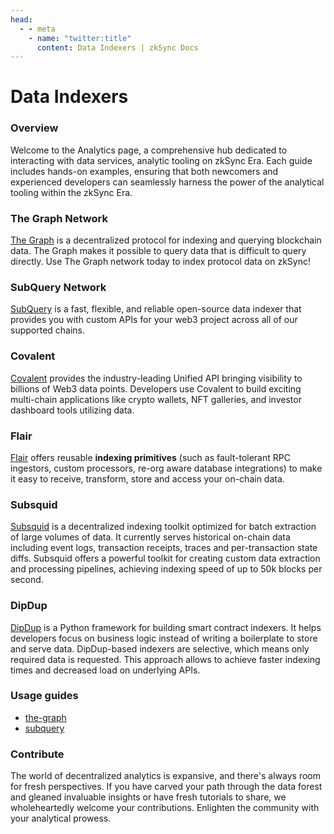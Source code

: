 ```yaml
---
head:
  - - meta
    - name: "twitter:title"
      content: Data Indexers | zkSync Docs
---
```


# Data Indexers

### Overview

Welcome to the Analytics page, a comprehensive hub dedicated to interacting with data services, analytic tooling on zkSync Era. Each guide includes hands-on examples, ensuring that both newcomers and experienced developers can seamlessly harness the power of the analytical tooling within the zkSync Era.

### The Graph Network

[The Graph](https://thegraph.com/) is a decentralized protocol for indexing and querying blockchain data. The Graph makes it possible to query data that is difficult to query directly. Use The Graph network today to index protocol data on zkSync!

### SubQuery Network

[SubQuery](https://subquery.network/) is a fast, flexible, and reliable open-source data indexer that provides you with custom APIs for your web3 project across all of our supported chains.

### Covalent

[Covalent](https://www.covalenthq.com/docs/networks/zksync-era/) provides the industry-leading Unified API bringing visibility to billions of Web3 data points. Developers use Covalent to build exciting multi-chain applications like crypto wallets, NFT galleries, and investor dashboard tools utilizing data.

### Flair

[Flair](https://docs.flair.dev/) offers reusable **indexing primitives** (such as fault-tolerant RPC ingestors, custom processors, re-org aware database integrations) to make it easy to receive, transform, store and access your on-chain data.

### Subsquid

[Subsquid](https://subsquid.io/) is a decentralized indexing toolkit optimized for batch extraction of large volumes of data. It currently serves historical on-chain data including event logs, transaction receipts, traces and per-transaction state diffs. Subsquid offers a powerful toolkit for creating custom data extraction and  processing pipelines, achieving indexing speed of up to 50k blocks per second.

### DipDup

[DipDup](https://dipdup.io/) is a Python framework for building smart contract indexers. It helps developers focus on business logic instead of writing a boilerplate to store and serve data. DipDup-based indexers are selective, which means only required data is requested. This approach allows to achieve faster indexing times and decreased load on underlying APIs.

### Usage guides

- [the-graph](../tutorials/tooling-guides/the-graph.md)
- [subquery](../tutorials/tooling-guides/subquery.md)

### **Contribute**

The world of decentralized analytics is expansive, and there's always room for fresh perspectives. If you have carved your path through the data forest and gleaned invaluable insights or have fresh tutorials to share, we wholeheartedly welcome your contributions. Enlighten the community with your analytical prowess.
